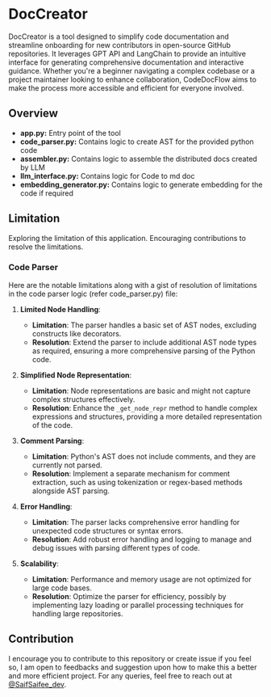 # DocCreator

DocCreator is a tool designed to simplify code documentation and streamline onboarding for new contributors in open-source GitHub repositories. It leverages GPT API and LangChain to provide an intuitive interface for generating comprehensive documentation and interactive guidance. Whether you're a beginner navigating a complex codebase or a project maintainer looking to enhance collaboration, CodeDocFlow aims to make the process more accessible and efficient for everyone involved.

## Overview

- **app.py:** Entry point of the tool
- **code_parser.py:** Contains logic to create AST for the provided python code
- **assembler.py:** Contains logic to assemble the distributed docs created by LLM
- **llm_interface.py:** Contains logic for Code to md doc
- **embedding_generator.py:** Contains logic to generate embedding for the code if required

## Limitation

Exploring the limitation of this application. Encouraging contributions to resolve the limitations.

### Code Parser

Here are the notable limitations along with a gist of resolution of limitations in the code parser logic (refer code_parser.py) file:

1. **Limited Node Handling**:
   - **Limitation**: The parser handles a basic set of AST nodes, excluding constructs like decorators.
   - **Resolution**: Extend the parser to include additional AST node types as required, ensuring a more comprehensive parsing of the Python code.

2. **Simplified Node Representation**:
   - **Limitation**: Node representations are basic and might not capture complex structures effectively.
   - **Resolution**: Enhance the `_get_node_repr` method to handle complex expressions and structures, providing a more detailed representation of the code.

3. **Comment Parsing**:
   - **Limitation**: Python's AST does not include comments, and they are currently not parsed.
   - **Resolution**: Implement a separate mechanism for comment extraction, such as using tokenization or regex-based methods alongside AST parsing.

4. **Error Handling**:
   - **Limitation**: The parser lacks comprehensive error handling for unexpected code structures or syntax errors.
   - **Resolution**: Add robust error handling and logging to manage and debug issues with parsing different types of code.

5. **Scalability**:
   - **Limitation**: Performance and memory usage are not optimized for large code bases.
   - **Resolution**: Optimize the parser for efficiency, possibly by implementing lazy loading or parallel processing techniques for handling large repositories.

## Contribution

I encourage you to contribute to this repository or create issue if you feel so, I am open to feedbacks and suggestion upon how to make this a better and more efficient project.
For any queries, feel free to reach out at [@SaifSaifee_dev](https://twitter.com/SaifSaifee_dev).